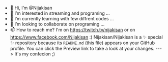 - 👋 Hi, I’m @Nijakisan
- 👀 I’m interested in streaming and programing ...
- 🌱 I’m currently learning with few diffrent codes ...
- 💞️ I’m looking to collaborate on programing  ...
- 📫 How to reach me? I'm on https://twitch.tv/nijakisan or on https://www.facebook.com/Nijakisan :)
Nijakisan/Nijakisan is a ✨ special ✨ repository because its `README.md` (this file) appears on your GitHub profile.
You can click the Preview link to take a look at your changes.
---> It's my confecion ;) 
